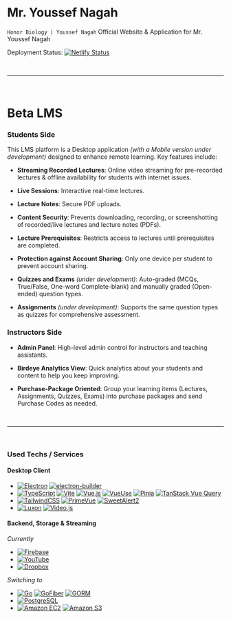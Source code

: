# Mr. Youssef Nagah
`Honor Biology | Youssef Nagah`
Official Website & Application for Mr. Youssef Nagah

Deployment Status: [![Netlify Status](https://api.netlify.com/api/v1/badges/a7bee3c3-21bf-41b1-9145-612af446b1b6/deploy-status)](https://app.netlify.com/sites/dr-youssef-nagah/deploys)

<br>

---

<br>

# Beta LMS

### Students Side
This LMS platform is a Desktop application _(with a Mobile version under development)_ designed to enhance remote learning. Key features include:

- **Streaming Recorded Lectures**: Online video streaming for pre-recorded lectures & offline availability for students with internet issues.

- **Live Sessions**: Interactive real-time lectures.
- **Lecture Notes**: Secure PDF uploads.
- **Content Security**: Prevents downloading, recording, or screenshotting of recorded/live lectures and lecture notes (PDFs).
- **Lecture Prerequisites**: Restricts access to lectures until prerequisites are completed.
- **Protection against Account Sharing**: Only one device per student to prevent account sharing.
- **Quizzes and Exams** _(under development)_: Auto-graded (MCQs, True/False, One-word Complete-blank) and manually graded (Open-ended) question types.
- **Assignments** _(under development)_: Supports the same question types as quizzes for comprehensive assessment.

### Instructors Side

- **Admin Panel**: High-level admin control for instructors and teaching assistants.

- **Birdeye Analytics View**: Quick analytics about your students and content to help you keep improving.
- **Purchase-Package Oriented**: Group your learning items (Lectures, Assignments, Quizzes, Exams) into purchase packages and send Purchase Codes as needed.

<br>

---

<br>

### Used Techs / Services

#### **Desktop Client**
- [![Electron](https://img.shields.io/badge/-Electron-47848F?logo=electron&logoColor=white&style=flat-square)](https://www.electronjs.org/) [![electron-builder](https://img.shields.io/badge/-electron%20builder-000000?logo=electronbuilder&logoColor=white&style=flat-square)](https://www.electron.build/)
- [![TypeScript](https://img.shields.io/badge/-TypeScript-3178C6?logo=typescript&logoColor=white&style=flat-square)](https://www.typescriptlang.org/) [![Vite](https://img.shields.io/badge/-Vite-646CFF?logo=vite&logoColor=white&style=flat-square)](https://vitejs.dev/) [![Vue.js](https://img.shields.io/badge/-Vue%2Ejs-4FC08D?logo=vuedotjs&logoColor=white&style=flat-square)](https://vuejs.org/) [![VueUse](https://img.shields.io/badge/-VueUse-4FC08D?logo=VueUse&logoColor=white&style=flat-square)](https://vueuse.org/) [![Pinia](https://img.shields.io/badge/-Pinia-F0B90B?logo=Pinia&logoColor=white&style=flat-square)](https://pinia.vuejs.org/) [![TanStack Vue Query](https://img.shields.io/badge/-TanStack%20Vue%20Query-FF4154?logo=reactquery&logoColor=white&style=flat-square)](https://tanstack.com/query/latest)
- [![TailwindCSS](https://img.shields.io/badge/-TailwindCSS-06B6D4?logo=tailwindcss&logoColor=white&style=flat-square)](https://tailwindcss.com/) [![PrimeVue](https://img.shields.io/badge/-PrimeVue-41B883?logo=primevue&logoColor=white&style=flat-square)](https://primevue.org/) [![SweetAlert2](https://img.shields.io/badge/-SweetAlert2-ED1C40?logo=sweetalert2&logoColor=white&style=flat-square)](https://sweetalert2.github.io/)
- [![Luxon](https://img.shields.io/badge/-Luxon-C925D1?logo=luxon&logoColor=white&style=flat-square)](https://moment.github.io/luxon/#/) [![Video.js](https://img.shields.io/badge/-Video%2Ejs-E6522C?logo=videojs&logoColor=white&style=flat-square)](https://videojs.com/)


#### **Backend, Storage & Streaming**

*Currently*
- [![Firebase](https://img.shields.io/badge/-Firebase-DD2C00?logo=Firebase&logoColor=white&style=flat-square)](https://firebase.google.com/)
- [![YouTube](https://img.shields.io/badge/-YouTube-FF0000?logo=YouTube&logoColor=white&style=flat-square)](https://www.youtube.com/)
- [![Dropbox](https://img.shields.io/badge/-Dropbox-0061FF?logo=Dropbox&logoColor=white&style=flat-square)](https://www.dropbox.com/)

*Switching to*
- [![Go](https://img.shields.io/badge/-Go-00ADD8?logo=Go&logoColor=white&style=flat-square)](https://go.dev/) [![GoFiber](https://img.shields.io/badge/-GoFiber-4285F4?logo=GoFiber&logoColor=white&style=flat-square)](https://gofiber.io/) [![GORM](https://img.shields.io/badge/-GORM-38b6ff?logo=GORM&logoColor=white&style=flat-square)](https://gorm.io/)
- [![PostgreSQL](https://img.shields.io/badge/-PostgreSQL-4169E1?logo=PostgreSQL&logoColor=white&style=flat-square)](https://www.postgresql.org/)
- [![Amazon EC2](https://img.shields.io/badge/-Amazon%20EC2-FF9900?logo=amazonec2&logoColor=white&style=flat-square)](https://aws.amazon.com/ec2/) [![Amazon S3](https://img.shields.io/badge/-Amazon%20S3-569A31?logo=amazons3&logoColor=white&style=flat-square)](https://aws.amazon.com/ec2/)



